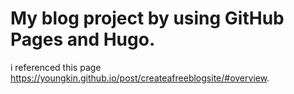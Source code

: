 # My blog project by using GitHub Pages and Hugo.
i referenced this page https://youngkin.github.io/post/createafreeblogsite/#overview.
